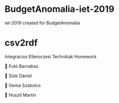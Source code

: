 # BudgetAnomalia-iet-2019
iet-2019 created for BudgetAnomalia

# csv2rdf
Integracios Ellenorzesi Technikak Homework

🐧  Futó Barnabas

🎃  Süle Dániel

🐥  Gema Szabolcs

🐷  Huszti Martin
